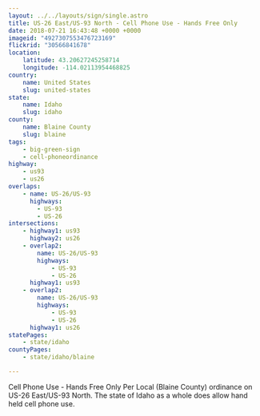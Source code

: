 ```yaml
---
layout: ../../layouts/sign/single.astro
title: US-26 East/US-93 North - Cell Phone Use - Hands Free Only
date: 2018-07-21 16:43:48 +0000 +0000
imageid: "4927307553476723169"
flickrid: "30566841678"
location:
    latitude: 43.20627245258714
    longitude: -114.02113954468825
country:
    name: United States
    slug: united-states
state:
    name: Idaho
    slug: idaho
county:
    name: Blaine County
    slug: blaine
tags:
    - big-green-sign
    - cell-phoneordinance
highway:
    - us93
    - us26
overlaps:
    - name: US-26/US-93
      highways:
        - US-93
        - US-26
intersections:
    - highway1: us93
      highway2: us26
    - overlap2:
        name: US-26/US-93
        highways:
            - US-93
            - US-26
      highway1: us93
    - overlap2:
        name: US-26/US-93
        highways:
            - US-93
            - US-26
      highway1: us26
statePages:
    - state/idaho
countyPages:
    - state/idaho/blaine

---
```

Cell Phone Use - Hands Free Only Per Local (Blaine County) ordinance on US-26 East/US-93 North.  The state of Idaho as a whole does allow hand held cell phone use.